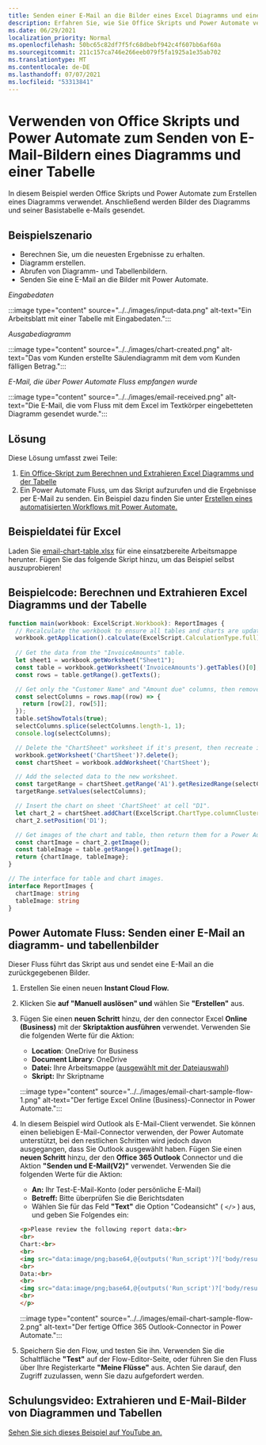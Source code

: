 ```yaml
---
title: Senden einer E-Mail an die Bilder eines Excel Diagramms und einer Tabelle
description: Erfahren Sie, wie Sie Office Skripts und Power Automate verwenden, um die Bilder eines Excel Diagramms und einer Tabelle zu extrahieren und per E-Mail zu senden.
ms.date: 06/29/2021
localization_priority: Normal
ms.openlocfilehash: 50bc65c82df7f5fc68dbebf942c4f607bb6af60a
ms.sourcegitcommit: 211c157ca746e266eeb079f5fa1925a1e35ab702
ms.translationtype: MT
ms.contentlocale: de-DE
ms.lasthandoff: 07/07/2021
ms.locfileid: "53313841"
---
```

# <a name="use-office-scripts-and-power-automate-to-email-images-of-a-chart-and-table"></a>Verwenden von Office Skripts und Power Automate zum Senden von E-Mail-Bildern eines Diagramms und einer Tabelle

In diesem Beispiel werden Office Skripts und Power Automate zum Erstellen eines Diagramms verwendet. Anschließend werden Bilder des Diagramms und seiner Basistabelle e-Mails gesendet.

## <a name="example-scenario"></a>Beispielszenario

* Berechnen Sie, um die neuesten Ergebnisse zu erhalten.
* Diagramm erstellen.
* Abrufen von Diagramm- und Tabellenbildern.
* Senden Sie eine E-Mail an die Bilder mit Power Automate.

_Eingabedaten_

:::image type="content" source="../../images/input-data.png" alt-text="Ein Arbeitsblatt mit einer Tabelle mit Eingabedaten.":::

_Ausgabediagramm_

:::image type="content" source="../../images/chart-created.png" alt-text="Das vom Kunden erstellte Säulendiagramm mit dem vom Kunden fälligen Betrag.":::

_E-Mail, die über Power Automate Fluss empfangen wurde_

:::image type="content" source="../../images/email-received.png" alt-text="Die E-Mail, die vom Fluss mit dem Excel im Textkörper eingebetteten Diagramm gesendet wurde.":::

## <a name="solution"></a>Lösung

Diese Lösung umfasst zwei Teile:

1. [Ein Office-Skript zum Berechnen und Extrahieren Excel Diagramms und der Tabelle](#sample-code-calculate-and-extract-excel-chart-and-table)
1. Ein Power Automate Fluss, um das Skript aufzurufen und die Ergebnisse per E-Mail zu senden. Ein Beispiel dazu finden Sie unter [Erstellen eines automatisierten Workflows mit Power Automate.](../../tutorials/excel-power-automate-returns.md#create-an-automated-workflow-with-power-automate)

## <a name="sample-excel-file"></a>Beispieldatei für Excel

Laden Sie <a href="email-chart-table.xlsx">email-chart-table.xlsx</a> für eine einsatzbereite Arbeitsmappe herunter. Fügen Sie das folgende Skript hinzu, um das Beispiel selbst auszuprobieren!

## <a name="sample-code-calculate-and-extract-excel-chart-and-table"></a>Beispielcode: Berechnen und Extrahieren Excel Diagramms und der Tabelle

```TypeScript
function main(workbook: ExcelScript.Workbook): ReportImages {
  // Recalculate the workbook to ensure all tables and charts are updated.
  workbook.getApplication().calculate(ExcelScript.CalculationType.full);
  
  // Get the data from the "InvoiceAmounts" table.
  let sheet1 = workbook.getWorksheet("Sheet1");
  const table = workbook.getWorksheet('InvoiceAmounts').getTables()[0];
  const rows = table.getRange().getTexts();

  // Get only the "Customer Name" and "Amount due" columns, then remove the "Total" row.
  const selectColumns = rows.map((row) => {
    return [row[2], row[5]];
  });
  table.setShowTotals(true);
  selectColumns.splice(selectColumns.length-1, 1);
  console.log(selectColumns);

  // Delete the "ChartSheet" worksheet if it's present, then recreate it.
  workbook.getWorksheet('ChartSheet')?.delete();
  const chartSheet = workbook.addWorksheet('ChartSheet');

  // Add the selected data to the new worksheet.
  const targetRange = chartSheet.getRange('A1').getResizedRange(selectColumns.length-1, selectColumns[0].length-1);
  targetRange.setValues(selectColumns);

  // Insert the chart on sheet 'ChartSheet' at cell "D1".
  let chart_2 = chartSheet.addChart(ExcelScript.ChartType.columnClustered, targetRange);
  chart_2.setPosition('D1');

  // Get images of the chart and table, then return them for a Power Automate flow.
  const chartImage = chart_2.getImage();
  const tableImage = table.getRange().getImage();
  return {chartImage, tableImage};
}

// The interface for table and chart images.
interface ReportImages {
  chartImage: string
  tableImage: string
}
```

## <a name="power-automate-flow-email-the-chart-and-table-images"></a>Power Automate Fluss: Senden einer E-Mail an diagramm- und tabellenbilder

Dieser Fluss führt das Skript aus und sendet eine E-Mail an die zurückgegebenen Bilder.

1. Erstellen Sie einen neuen **Instant Cloud Flow.**
1. Klicken Sie **auf "Manuell auslösen" und** wählen Sie **"Erstellen"** aus.
1. Fügen Sie einen **neuen Schritt** hinzu, der den connector Excel **Online (Business)** mit der **Skriptaktion ausführen** verwendet. Verwenden Sie die folgenden Werte für die Aktion:
    * **Location**: OneDrive for Business
    * **Document Library**: OneDrive
    * **Datei:** Ihre Arbeitsmappe ([ausgewählt mit der Dateiauswahl](../../testing/power-automate-troubleshooting.md#select-workbooks-with-the-file-browser-control))
    * **Skript:** Ihr Skriptname

    :::image type="content" source="../../images/email-chart-sample-flow-1.png" alt-text="Der fertige Excel Online (Business)-Connector in Power Automate.":::
1. In diesem Beispiel wird Outlook als E-Mail-Client verwendet. Sie können einen beliebigen E-Mail-Connector verwenden, der Power Automate unterstützt, bei den restlichen Schritten wird jedoch davon ausgegangen, dass Sie Outlook ausgewählt haben. Fügen Sie einen **neuen Schritt** hinzu, der den **Office 365 Outlook** Connector und die Aktion **"Senden und E-Mail(V2)"** verwendet. Verwenden Sie die folgenden Werte für die Aktion:
    * **An:** Ihr Test-E-Mail-Konto (oder persönliche E-Mail)
    * **Betreff:** Bitte überprüfen Sie die Berichtsdaten
    * Wählen Sie für das Feld **"Text"** die Option "Codeansicht" ( `</>` ) aus, und geben Sie Folgendes ein:

    ```HTML
    <p>Please review the following report data:<br>
    <br>
    Chart:<br>
    <br>
    <img src="data:image/png;base64,@{outputs('Run_script')?['body/result/chartImage']}"/>
    <br>
    Data:<br>
    <br>
    <img src="data:image/png;base64,@{outputs('Run_script')?['body/result/tableImage']}"/>
    <br>
    </p>
    ```

    :::image type="content" source="../../images/email-chart-sample-flow-2.png" alt-text="Der fertige Office 365 Outlook-Connector in Power Automate.":::
1. Speichern Sie den Flow, und testen Sie ihn. Verwenden Sie die Schaltfläche **"Test"** auf der Flow-Editor-Seite, oder führen Sie den Fluss über Ihre Registerkarte **"Meine Flüsse"** aus. Achten Sie darauf, den Zugriff zuzulassen, wenn Sie dazu aufgefordert werden.

## <a name="training-video-extract-and-email-images-of-chart-and-table"></a>Schulungsvideo: Extrahieren und E-Mail-Bilder von Diagrammen und Tabellen

[Sehen Sie sich dieses Beispiel auf YouTube an.](https://youtu.be/152GJyqc-Kw)
